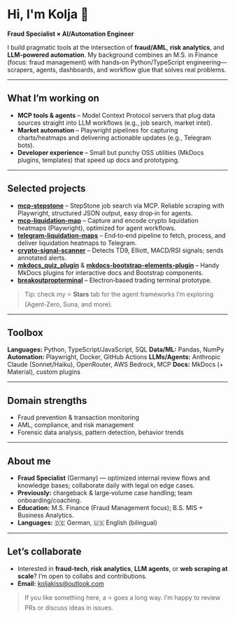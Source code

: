 # Hi, I'm Kolja 👋

**Fraud Specialist × AI/Automation Engineer**

I build pragmatic tools at the intersection of **fraud/AML**, **risk analytics**, and **LLM-powered automation**. My background combines an M.S. in Finance (focus: fraud management) with hands‑on Python/TypeScript engineering—scrapers, agents, dashboards, and workflow glue that solves real problems.

---

## What I’m working on

* **MCP tools & agents** – Model Context Protocol servers that plug data sources straight into LLM workflows (e.g., job search, market intel).
* **Market automation** – Playwright pipelines for capturing charts/heatmaps and delivering actionable updates (e.g., Telegram bots).
* **Developer experience** – Small but punchy OSS utilities (MkDocs plugins, templates) that speed up docs and prototyping.

---

## Selected projects

* **[mcp-stepstone](https://github.com/kdkiss/mcp-stepstone)** – StepStone job search via MCP. Reliable scraping with Playwright, structured JSON output, easy drop‑in for agents.
* **[mcp-liquidation-map](https://github.com/kdkiss/mcp-liquidation-map)** – Capture and encode crypto liquidation heatmaps (Playwright), optimized for agent workflows.
* **[telegram-liquidation-maps](https://github.com/kdkiss/telegram-liquidation-maps)** – End‑to‑end pipeline to fetch, process, and deliver liquidation heatmaps to Telegram.
* **[crypto-signal-scanner](https://github.com/kdkiss/crypto-signal-scanner)** – Detects TD9, Elliott, MACD/RSI signals; sends annotated alerts.
* **[mkdocs\_quiz\_plugin](https://github.com/kdkiss/mkdocs_quiz_plugin)** & **[mkdocs-bootstrap-elements-plugin](https://github.com/kdkiss/mkdocs-bootstrap-elements-plugin)** – Handy MkDocs plugins for interactive docs and Bootstrap components.
* **[breakoutpropterminal](https://github.com/kdkiss/breakoutpropterminal)** – Electron‑based trading terminal prototype.

> Tip: check my ⭐️ **Stars** tab for the agent frameworks I’m exploring (Agent‑Zero, Suna, and more).

---

## Toolbox

**Languages:** Python, TypeScript/JavaScript, SQL
**Data/ML:** Pandas, NumPy
**Automation:** Playwright, Docker, GitHub Actions
**LLMs/Agents:** Anthropic Claude (Sonnet/Haiku), OpenRouter, AWS Bedrock, MCP
**Docs:** MkDocs (+ Material), custom plugins

---

## Domain strengths

* Fraud prevention & transaction monitoring
* AML, compliance, and risk management
* Forensic data analysis, pattern detection, behavior trends

---

## About me

* **Fraud Specialist** (Germany) — optimized internal review flows and knowledge bases; collaborate daily with legal on edge cases.
* **Previously:** chargeback & large‑volume case handling; team onboarding/coaching.
* **Education:** M.S. Finance (Fraud Management focus); B.S. MIS + Business Analytics.
* **Languages:** 🇩🇪 German, 🇺🇸 English (bilingual)

---

## Let’s collaborate

* Interested in **fraud‑tech**, **risk analytics**, **LLM agents**, or **web scraping at scale**? I’m open to collabs and contributions.
* **Email:** [koljakiss@outlook.com](mailto:koljakiss@outlook.com)

> If you like something here, a ⭐️ goes a long way. I’m happy to review PRs or discuss ideas in issues.
